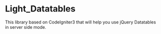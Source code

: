 # Light_Datatables
This library based on CodeIgniter3  that will help you use jQuery Datatables in server side mode.

